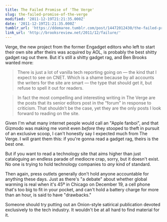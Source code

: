 ```yaml
---
title: The Failed Promise of 'The Verge'
slug: the-failed-promise-of-the-verge
modified: '2011-12-19T21:21:35.000Z'
date: '2011-12-19T21:21:35.000Z'
tumblr_url: 'https://ddemaree.tumblr.com/post/14472012430/the-failed-promise-of-the-verge'
link_url: 'http://brooksreview.net/2011/12/failure/'
---
```

Verge, the new project from the former Engadget editors who left to start their own site after theirs was acquired by AOL, is probably the best shitty gadget rag out there. But it's still a shitty gadget rag, and Ben Brooks wanted more:

> There is just a lot of vanilla tech reporting going on — the kind that I expect to see on CNET. Which is a shame because by all accounts the writers for the site are smart — the type that should get it, but refuse to spell it out for readers.

> In fact the most compelling and interesting writing in The Verge are the posts that its senior editors post in the “forum” in response to criticism. That shouldn’t be the case, yet they are the only posts I look forward to reading on the site.

Given I'm what many internet people would call an "Apple fanboi", and that Gizmodo was making me vomit even _before_ they stooped to theft in pursuit of an exclusive scoop, I can't honestly say I expected much from The Verge. I will grant them this: if you're gonna read a gadget rag, theirs is the best one.

But if you want to read a technology site that aims higher than just cataloguing an endless parade of mediocre crap, sorry, but it doesn't exist. No one is trying to hold technology companies to _any_ kind of standard.

Then again, press outlets generally don't hold anyone accountable for anything these days. Just as there's "a debate" about whether global warming is real when it's 45º in Chicago on December 19, a cell phone that's too big to fit in your pocket, and can't hold a battery charge for more than an hour, is said to have "drawbacks."

Someone should try putting out an Onion-style satirical publication devoted exclusively to the tech industry. It wouldn't be at all hard to find material for it.
